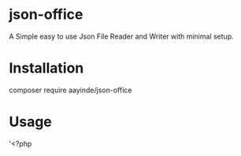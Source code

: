 # json-office
A Simple easy to use Json File Reader and Writer with minimal setup.


# Installation

composer require aayinde/json-office


# Usage

'<?php 
